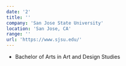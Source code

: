 ```yaml
---
date: '2'
title: ''
company: 'San Jose State University'
location: 'San Jose, CA'
range: ''
url: 'https://www.sjsu.edu/'
---
```


- Bachelor of Arts in Art and Design Studies
